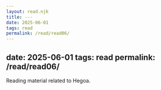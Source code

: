 ```yaml
---
layout: read.njk
title: ---
date: 2025-06-01
tags: read
permalink: /read/read06/
---
```


date: 2025-06-01
tags: read
permalink: /read/read06/
---

Reading material related to Hegoa.
